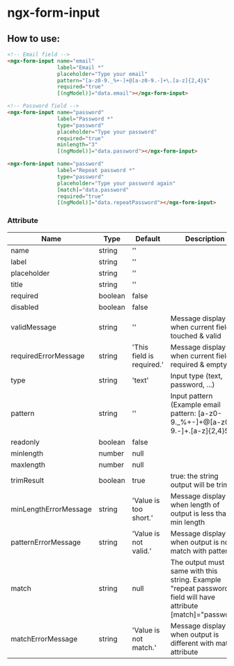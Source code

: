 # ngx-form-input

How to use:
-------------
```html
<!-- Email field -->
<ngx-form-input name="email"
                label="Email *"
                placeholder="Type your email"
                pattern="[a-z0-9._%+-]+@[a-z0-9.-]+\.[a-z]{2,4}$"
                required="true"
                [(ngModel)]="data.email"></ngx-form-input>
```

```html
<!-- Password field -->
<ngx-form-input name="password"
                label="Password *"
                type="password"
                placeholder="Type your password"
                required="true"
                minlength="3"
                [(ngModel)]="data.password"></ngx-form-input>

<ngx-form-input name="password"
                label="Repeat password *"
                type="password"
                placeholder="Type your password again"
                [match]="data.password"
                required="true"
                [(ngModel)]="data.repeatPassword"></ngx-form-input>
```

### Attribute
| Name | Type | Default | Description |
| ---- | ---- | ------- | ----------- | 
| name | string | '' |
| label | string | '' |
| placeholder | string | '' |
| title | string | '' |
| required | boolean | false |
| disabled | boolean | false |
| validMessage | string | '' | Message display when current field is touched & valid |
| requiredErrorMessage | string | 'This field is required.' | Message display when current field is required & empty | 
| type | string | 'text' | Input type (text, password, ...)
| pattern | string | '' | Input pattern (Example email pattern: [a-z0-9._%+-]+@[a-z0-9.-]+\.[a-z]{2,4}$)
| readonly | boolean | false |
| minlength | number | null |
| maxlength | number | null |
| trimResult | boolean | true | true: the string output will be trim. |
| minLengthErrorMessage | string | 'Value is too short.' | Message display when length of output is less than min length |
| patternErrorMessage | string | 'Value is not valid.' | Message display when output is not match with pattern |
| match | string | null | The output must be same with this string. Example "repeat password" field will have attribute [match]="password" |
| matchErrorMessage | string | 'Value is not match.' | Message display when output is different with match attribute |
